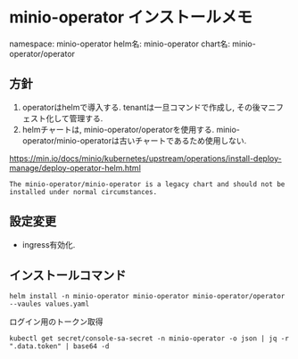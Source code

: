 # minio-operator インストールメモ
namespace: minio-operator
helm名: minio-operator
chart名: minio-operator/operator

## 方針
1. operatorはhelmで導入する. tenantは一旦コマンドで作成し, その後マニフェスト化して管理する.
2. helmチャートは, minio-operator/operatorを使用する. minio-operator/minio-operatorは古いチャートであるため使用しない.

https://min.io/docs/minio/kubernetes/upstream/operations/install-deploy-manage/deploy-operator-helm.html
```
The minio-operator/minio-operator is a legacy chart and should not be installed under normal circumstances.
```


## 設定変更
- ingress有効化.

## インストールコマンド
```
helm install -n minio-operator minio-operator minio-operator/operator --vaules values.yaml
```

ログイン用のトークン取得
```
kubectl get secret/console-sa-secret -n minio-operator -o json | jq -r ".data.token" | base64 -d
```
